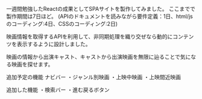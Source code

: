 

一週間勉強したReactの成果としてSPAサイトを製作してみました。
ここまでで製作期間は7日ほど。
(APIのドキュメントを読みながら要件定義：1日、html/jsのコーディング:4日、CSSのコーディング:2日)

映画情報を取得するAPIを利用して、非同期処理を織り交ぜなら動的にコンテンツを表示するように設計しました。

映画の情報から出演キャスト、キャストから出演映画を無限に辿ることで気になる映画を探せます。


追加予定の機能
ナビバー
・ジャンル別映画
・上映中映画
・上映間近映画


追加した機能
・検索バー
・進む戻るボタン
